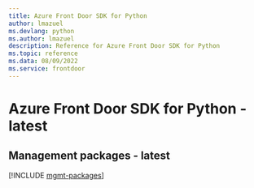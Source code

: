 ```yaml
---
title: Azure Front Door SDK for Python
author: lmazuel
ms.devlang: python
ms.author: lmazuel
description: Reference for Azure Front Door SDK for Python
ms.topic: reference
ms.data: 08/09/2022
ms.service: frontdoor
---
```

# Azure Front Door SDK for Python - latest

## Management packages - latest
[!INCLUDE [mgmt-packages](front-door-mgmt-index.md)]